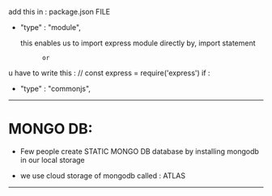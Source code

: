 add this in : package.json FILE

- "type" : "module",

  this enables us to import express module directly by,
  import statement

            or
u have to write this :
// const express = require('express') 
if :  
-  "type" : "commonjs",         
_________________________________________________________________________________________
# MONGO DB:
- Few people create STATIC MONGO DB database
by installing mongodb in our local storage

- we use cloud storage of mongodb called : ATLAS
_________________________________________________________________________________________

